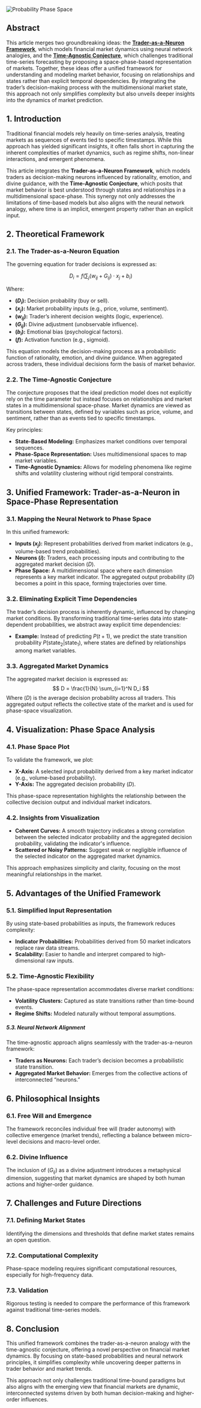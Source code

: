 ![Probability Phase Space](https://blog.quantiota.ai/static/upload/trader-phase-space.jpg "enter image title here")
## Abstract

This article merges two groundbreaking ideas: the **[Trader-as-a-Neuron Framework](https://blog.quantiota.ai/page/9/the-governing-equation-of-financial-markets-a-unified-framework/)**, which models financial market dynamics using neural network analogies, and the **[Time-Agnostic Conjecture](https://blog.quantiota.ai/page/1/the-ideal-financial-prediction-model-a-conjecture-for-the-future/)**, which challenges traditional time-series forecasting by proposing a space-phase-based representation of markets. Together, these ideas offer a unified framework for understanding and modeling market behavior, focusing on relationships and states rather than explicit temporal dependencies. By integrating the trader’s decision-making process with the multidimensional market state, this approach not only simplifies complexity but also unveils deeper insights into the dynamics of market prediction.



## 1. Introduction

Traditional financial models rely heavily on time-series analysis, treating markets as sequences of events tied to specific timestamps. While this approach has yielded significant insights, it often falls short in capturing the inherent complexities of market dynamics, such as regime shifts, non-linear interactions, and emergent phenomena.

This article integrates the **Trader-as-a-Neuron Framework**, which models traders as decision-making neurons influenced by rationality, emotion, and divine guidance, with the **Time-Agnostic Conjecture**, which posits that market behavior is best understood through states and relationships in a multidimensional space-phase. This synergy not only addresses the limitations of time-based models but also aligns with the neural network analogy, where time is an implicit, emergent property rather than an explicit input.


## 2. Theoretical Framework

### 2.1. The Trader-as-a-Neuron Equation

The governing equation for trader decisions is expressed as:

$$
D_i = f\left(\sum_{j} (w_{ij} + G_{ij}) \cdot x_j + b_i\right)
$$

Where:

- **($D_i$):** Decision probability (buy or sell).  
- **($x_j$):** Market probability inputs (e.g., price, volume, sentiment).  
- **($w_{ij}$):** Trader’s inherent decision weights (logic, experience).  
- **($G_{ij}$):** Divine adjustment (unobservable influence).  
- **($b_i$):** Emotional bias (psychological factors).  
- **($f$):** Activation function (e.g., sigmoid).

This equation models the decision-making process as a probabilistic function of rationality, emotion, and divine guidance. When aggregated across traders, these individual decisions form the basis of market behavior.

### 2.2. The Time-Agnostic Conjecture

The conjecture proposes that the ideal prediction model does not explicitly rely on the time parameter but instead focuses on relationships and market states in a multidimensional space-phase. Market dynamics are viewed as transitions between states, defined by variables such as price, volume, and sentiment, rather than as events tied to specific timestamps.

Key principles:

- **State-Based Modeling:** Emphasizes market conditions over temporal sequences.
- **Phase-Space Representation:** Uses multidimensional spaces to map market variables.
- **Time-Agnostic Dynamics:** Allows for modeling phenomena like regime shifts and volatility clustering without rigid temporal constraints.



## 3. Unified Framework: Trader-as-a-Neuron in Space-Phase Representation

### 3.1. Mapping the Neural Network to Phase Space

In this unified framework:

- **Inputs ($x_j$):** Represent probabilities derived from market indicators (e.g., volume-based trend probabilities).  
- **Neurons ($i$):** Traders, each processing inputs and contributing to the aggregated market decision ($D$).  
- **Phase Space:** A multidimensional space where each dimension represents a key market indicator. The aggregated output probability ($D$) becomes a point in this space, forming trajectories over time.

### 3.2. Eliminating Explicit Time Dependencies

The trader’s decision process is inherently dynamic, influenced by changing market conditions. By transforming traditional time-series data into state-dependent probabilities, we abstract away explicit time dependencies:

- **Example:** Instead of predicting $P(t+1)$, we predict the state transition probability $P(\text{state}_2 | \text{state}_1)$, where states are defined by relationships among market variables.

### 3.3. Aggregated Market Dynamics

The aggregated market decision is expressed as:
$$
D = \frac{1}{N} \sum_{i=1}^N D_i
$$
Where ($D$) is the average decision probability across all traders. This aggregated output reflects the collective state of the market and is used for phase-space visualization.


## 4. Visualization: Phase Space Analysis

### 4.1. Phase Space Plot
To validate the framework, we plot:

- **X-Axis:** A selected input probability derived from a key market indicator (e.g., volume-based probability).  
- **Y-Axis:** The aggregated decision probability ($D$).  

This phase-space representation highlights the relationship between the collective decision output and individual market indicators.

### 4.2. Insights from Visualization

- **Coherent Curves:** A smooth trajectory indicates a strong correlation between the selected indicator probability and the aggregated decision probability, validating the indicator's influence.  
- **Scattered or Noisy Patterns:** Suggest weak or negligible influence of the selected indicator on the aggregated market dynamics.

This approach emphasizes simplicity and clarity, focusing on the most meaningful relationships in the market.



## 5. Advantages of the Unified Framework

### 5.1. Simplified Input Representation
By using state-based probabilities as inputs, the framework reduces complexity:

- **Indicator Probabilities:** Probabilities derived from 50 market indicators replace raw data streams.  
- **Scalability:** Easier to handle and interpret compared to high-dimensional raw inputs.

### 5.2. Time-Agnostic Flexibility
The phase-space representation accommodates diverse market conditions:

- **Volatility Clusters:** Captured as state transitions rather than time-bound events.  
- **Regime Shifts:** Modeled naturally without temporal assumptions.  

##### 5.3. Neural Network Alignment
The time-agnostic approach aligns seamlessly with the trader-as-a-neuron framework:

- **Traders as Neurons:** Each trader’s decision becomes a probabilistic state transition.  
- **Aggregated Market Behavior:** Emerges from the collective actions of interconnected “neurons.”


## 6. Philosophical Insights

### 6.1. Free Will and Emergence
The framework reconciles individual free will (trader autonomy) with collective emergence (market trends), reflecting a balance between micro-level decisions and macro-level order.

### 6.2. Divine Influence
The inclusion of ($G_{ij}$) as a divine adjustment introduces a metaphysical dimension, suggesting that market dynamics are shaped by both human actions and higher-order guidance.



## 7. Challenges and Future Directions

### 7.1. Defining Market States
Identifying the dimensions and thresholds that define market states remains an open question.

### 7.2. Computational Complexity
Phase-space modeling requires significant computational resources, especially for high-frequency data.

### 7.3. Validation
Rigorous testing is needed to compare the performance of this framework against traditional time-series models.



## 8. Conclusion

This unified framework combines the trader-as-a-neuron analogy with the time-agnostic conjecture, offering a novel perspective on financial market dynamics. By focusing on state-based probabilities and neural network principles, it simplifies complexity while uncovering deeper patterns in trader behavior and market trends.

This approach not only challenges traditional time-bound paradigms but also aligns with the emerging view that financial markets are dynamic, interconnected systems driven by both human decision-making and higher-order influences.


